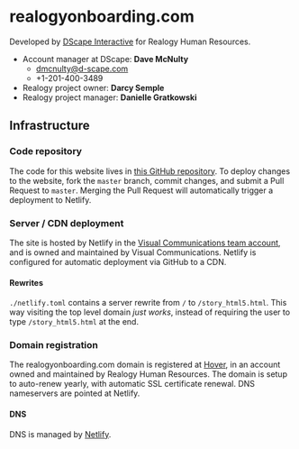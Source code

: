 # realogyonboarding.com

Developed by [DScape Interactive][d-scape] for Realogy Human Resources.

- Account manager at DScape: **Dave McNulty**
  - dmcnulty@d-scape.com
  - +1-201-400-3489
- Realogy project owner: **Darcy Semple**
- Realogy project manager: **Danielle Gratkowski**

## Infrastructure

### Code repository

The code for this website lives in [this GitHub repository][github]. To deploy changes to the website, fork the `master` branch, commit changes, and submit a Pull Request to `master`. Merging the Pull Request will automatically trigger a deployment to Netlify.

### Server / CDN deployment

The site is hosted by Netlify in the [Visual Communications team account][netlify], and is owned and maintained by Visual Communications. Netlify is configured for automatic deployment via GitHub to a CDN.

#### Rewrites

`./netlify.toml` contains a server rewrite from `/` to `/story_html5.html`. This way visiting the top level domain _just works_, instead of requiring the user to type `/story_html5.html` at the end.

### Domain registration

The realogyonboarding.com domain is registered at [Hover][hover], in an account owned and maintained by Realogy Human Resources. The domain is setup to auto-renew yearly, with automatic SSL certificate renewal. DNS nameservers are pointed at Netlify.

#### DNS

DNS is managed by [Netlify][netlify-dns].

[d-scape]: http://www.dscape.com/
[github]: https://github.com/Visual-Communications/realogy-onboarding
[netlify]: https://app.netlify.com/teams/visual-communications
[hover]: https://www.hover.com/
[netlify-dns]: https://app.netlify.com/teams/visual-communications/dns/realogyonboarding.com
